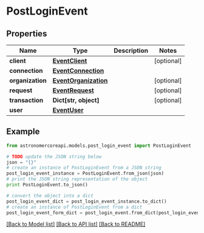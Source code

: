 # PostLoginEvent


## Properties
Name | Type | Description | Notes
------------ | ------------- | ------------- | -------------
**client** | [**EventClient**](EventClient.md) |  | [optional] 
**connection** | [**EventConnection**](EventConnection.md) |  | 
**organization** | [**EventOrganization**](EventOrganization.md) |  | [optional] 
**request** | [**EventRequest**](EventRequest.md) |  | [optional] 
**transaction** | **Dict[str, object]** |  | [optional] 
**user** | [**EventUser**](EventUser.md) |  | 

## Example

```python
from astronomercoreapi.models.post_login_event import PostLoginEvent

# TODO update the JSON string below
json = "{}"
# create an instance of PostLoginEvent from a JSON string
post_login_event_instance = PostLoginEvent.from_json(json)
# print the JSON string representation of the object
print PostLoginEvent.to_json()

# convert the object into a dict
post_login_event_dict = post_login_event_instance.to_dict()
# create an instance of PostLoginEvent from a dict
post_login_event_form_dict = post_login_event.from_dict(post_login_event_dict)
```
[[Back to Model list]](../README.md#documentation-for-models) [[Back to API list]](../README.md#documentation-for-api-endpoints) [[Back to README]](../README.md)


